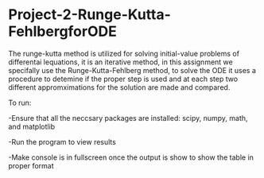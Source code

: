# Project-2-Runge-Kutta-FehlbergforODE

The runge-kutta method is utilized for solving initial-value problems of differentai lequations, it is an iterative method, in this assignment we specifally use the Runge-Kutta-Fehlberg method, to solve the ODE it uses a procedure to detemine if the proper step is used and at each step two different appromximations for the solution are made and compared.

To run:

-Ensure that all the neccsary packages are installed: scipy, numpy, math, and matplotlib

-Run the program to view results

-Make console is in fullscreen once the output is show to show the table in proper format
